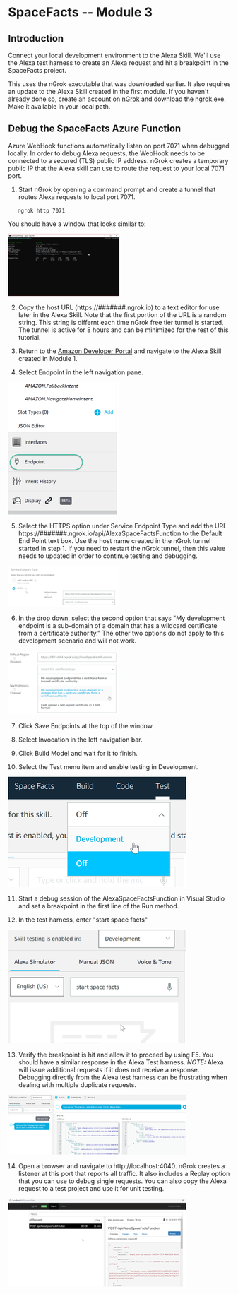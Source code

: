 # SpaceFacts -- Module 3

## Introduction

Connect your local development environment to the Alexa Skill. We'll use the Alexa test harness to create an Alexa request and hit a breakpoint in the SpaceFacts project.

This uses the nGrok executable that was downloaded earlier. It also requires an update to the Alexa Skill created in the first module. If you haven't already done so, create an account on [nGrok](https://ngrok.com/) and download the ngrok.exe. Make it available in your local path. 

## Debug the SpaceFacts Azure Function

Azure WebHook functions automatically listen on port 7071 when debugged locally. In order to debug Alexa requests, the WebHook needs to be connected to a secured (TLS) public IP address. nGrok creates a temporary public IP that the Alexa skill can use to route the request to your local 7071 port.

1. Start nGrok by opening a command prompt and create a tunnel that routes Alexa requests to local port 7071.

```
   ngrok http 7071
```

You should have a window that looks similar to:

  <img src="/docs/images/ngrok01.png?raw=true" width="50%"/>

2. Copy the host URL (https://#######.ngrok.io) to a text editor for use later in the Alexa Skill. Note that the first portion of the URL is a random string. This string is differnt each time nGrok free tier tunnel is started. The tunnel is active for 8 hours and can be minimized for the rest of this tutorial. 

3. Return to the [Amazon Developer Portal](https://developer.amazon.com) and navigate to the Alexa Skill created in Module 1.

4. Select Endpoint in the left navigation pane.

<img src="/docs/images/AlexaSkillConfig01.png?raw=true" width="50%"/>

5. Select the HTTPS option under Service Endpoint Type and add the URL https://#######.ngrok.io/api/AlexaSpaceFactsFunction to the Default End Point text box. Use the host name created in the nGrok tunnel started in step 1. If you need to restart the nGrok tunnel, then this value needs to updated in order to continue testing and debugging.

<img src="/docs/images/AlexaSkillConfig02.png?raw=true" width="50%"/>

6. In the drop down, select the second option that says "My development endpoint is a sub-domain of a domain that has a wildcard certificate from a certificate authority." The other two options do not apply to this development scenario and will not work.

<img src="/docs/images/AlexaSkillConfig03.png?raw=true" width="50%"/>

7. Click Save Endpoints at the top of the window.

8. Select Invocation in the left navigation bar.

9. Click Build Model and wait for it to finish.

10. Select the Test menu item and enable testing in Development.

<img src="/docs/images/AlexaSkillConfig04.png?raw=true" width="80%"/>

11. Start a debug session of the AlexaSpaceFactsFunction in Visual Studio and set a breakpoint in the first line of the Run method.

12. In the test harness, enter "start space facts"

<img src="/docs/images/AlexaSkillConfig05.png?raw=true" width="80%"/>

13. Verify the breakpoint is hit and allow it to proceed by using F5. You should have a similar response in the Alexa Test harness. _NOTE:_ Alexa will issue additional requests if it does not receive a response. Debugging directly from the Alexa test harness can be frustrating when dealing with multiple duplicate requests. 

<img src="/docs/images/AlexaSkillConfig06.png?raw=true" width="80%"/>

14. Open a browser and navigate to http://localhost:4040. nGrok creates a listener at this port that reports all traffic. It also includes a Replay option that you can use to debug single requests. You can also copy the Alexa request to a test project and use it for unit testing.

<img src="/docs/images/AlexaSkillConfig07.png?raw=true" width="80%"/>